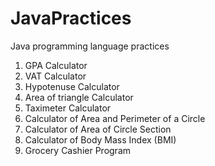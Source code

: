 # JavaPractices

Java programming language practices

1. GPA Calculator
2. VAT Calculator
3. Hypotenuse Calculator
4. Area of triangle Calculator
5. Taximeter Calculator
6. Calculator of Area and Perimeter of a Circle
7. Calculator of Area of Circle Section
8. Calculator of Body Mass Index (BMI)
9. Grocery Cashier Program
